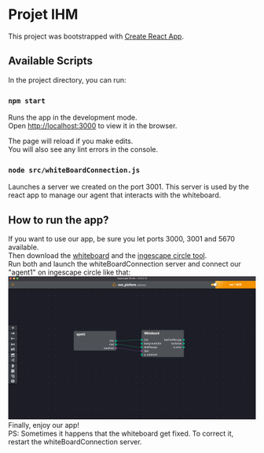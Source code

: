 # Projet IHM

This project was bootstrapped with [Create React App](https://github.com/facebook/create-react-app).

## Available Scripts

In the project directory, you can run:

### `npm start`

Runs the app in the development mode.\
Open [http://localhost:3000](http://localhost:3000) to view it in the browser.

The page will reload if you make edits.\
You will also see any lint errors in the console.

### `node src/whiteBoardConnection.js`

Launches a server we created on the port 3001. This server is used by the react app
to manage our agent that interacts with the whiteboard.

## How to run the app?
If you want to use our app, be sure you let ports 3000, 3001 and 5670 available.\
Then download the [whiteboard](https://ingescape.com/n7/) and the [ingescape circle tool](https://ingescape.com/fr/get/).\
Run both and launch the whiteBoardConnection server and connect our "agent1" on ingescape circle like that:
![](src/assets/agent.png)\
Finally, enjoy our app!\
PS: Sometimes it happens that the whiteboard get fixed. To correct it, restart the whiteBoardConnection server.